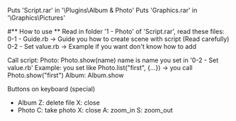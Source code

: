 Puts 'Script.rar' in '\Plugins\Album & Photo'
Puts 'Graphics.rar' in '\Graphics\Pictures'

#** How to use **
Read in folder '1 - Photo' of 'Script.rar', read these files:
	0-1 - Guide.rb -> Guide you how to create scene with script (Read carefully)
	0-2 - Set value.rb -> Example if you want don't know how to add

Call script:
  Photo: Photo.show(name)
	name is name you set in '0-2 - Set value.rb'
	Example: you set like Photo.list("first", {...}) -> you call Photo.show("first")
  Album: Album.show

Buttons on keyboard (special)
+ Album
    Z: delete file
    X: close
+ Photo
    C: take photo
    X: close
    A: zoom_in
    S: zoom_out